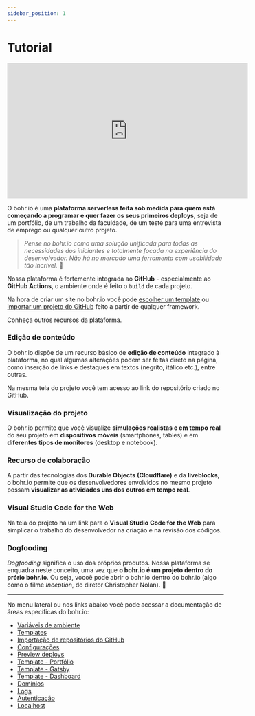 ```yaml
---
sidebar_position: 1
---
```


# Tutorial

<div style={{textAlign: 'center'}}><iframe width="560" height="315" src="https://www.youtube.com/embed/yKNBdCSvUgk" title="YouTube video player" frameborder="0" allow="accelerometer; autoplay; clipboard-write; encrypted-media; gyroscope; picture-in-picture" allowfullscreen></iframe></div>

O bohr.io é uma **plataforma serverless feita sob medida para quem está começando a programar e quer fazer os seus primeiros deploys**, seja de um portfólio, de um trabalho da faculdade, de um teste para uma entrevista de emprego ou qualquer outro projeto.

> *Pense no bohr.io como uma solução unificada para todas as necessidades dos iniciantes e totalmente focada na experiência do desenvolvedor. Não há no mercado uma ferramenta com usabilidade tão incrível.* 🎯

Nossa plataforma é fortemente integrada ao **GitHub** - especialmente ao **GitHub Actions**, o ambiente onde é feito o ``build`` de cada projeto.

Na hora de criar um site no bohr.io você pode [escolher um template](https://docs.bohr.io/docs/templates) ou [importar um projeto do GitHub](https://docs.bohr.io/docs/importacao) feito a partir de qualquer framework.

Conheça outros recursos da plataforma.

### Edição de conteúdo

O bohr.io dispõe de um recurso básico de **edição de conteúdo** integrado à plataforma, no qual algumas alterações podem ser feitas direto na página, como inserção de links e destaques em textos (negrito, itálico etc.), entre outras.

Na mesma tela do projeto você tem acesso ao link do repositório criado no GitHub.

### Visualização do projeto

O bohr.io permite que você visualize **simulações realistas e em tempo real** do seu projeto em **dispositivos móveis** (smartphones, tables) e em **diferentes tipos de monitores** (desktop e notebook).

### Recurso de colaboração

A partir das tecnologias dos **Durable Objects (Cloudflare)** e da **liveblocks**, o bohr.io permite que os desenvolvedores envolvidos no mesmo projeto possam **visualizar as atividades uns dos outros em tempo real**.

### Visual Studio Code for the Web

Na tela do projeto há um link para o **Visual Studio Code for the Web** para simplicar o trabalho do desenvolvedor na criação e na revisão dos códigos.

### Dogfooding

*Dogfooding* significa o uso dos próprios produtos. Nossa plataforma se enquadra neste conceito, uma vez que **o bohr.io é um projeto dentro do prório bohr.io**. Ou seja, vocoê pode abrir o bohr.io dentro do bohr.io (algo como o filme *Inception*, do diretor Christopher Nolan). 🤩
* * *
No menu lateral ou nos links abaixo você pode acessar a documentação de áreas específicas do bohr.io:

- [Variáveis de ambiente](https://docs.bohr.io/docs/variaveis-de-ambiente)
- [Templates](https://docs.bohr.io/docs/templates)
- [Importação de repositórios do GitHub](https://docs.bohr.io/docs/importacao)
- [Configurações](https://docs.bohr.io/docs/project-settings)
- [Preview deploys](https://docs.bohr.io/docs/preview-deploys)
- [Template - Portfólio](https://docs.bohr.io/docs/portfolio-template)
- [Template - Gatsby](https://docs.bohr.io/docs/gatsby-template)
- [Template - Dashboard](https://docs.bohr.io/docs/dashboard-template)
- [Domínios](https://docs.bohr.io/docs/domains)
- [Logs](https://docs.bohr.io/docs/logs)
- [Autenticação](https://docs.bohr.io/docs/autenticacao)
- [Localhost](https://docs.bohr.io/docs/localhost)
